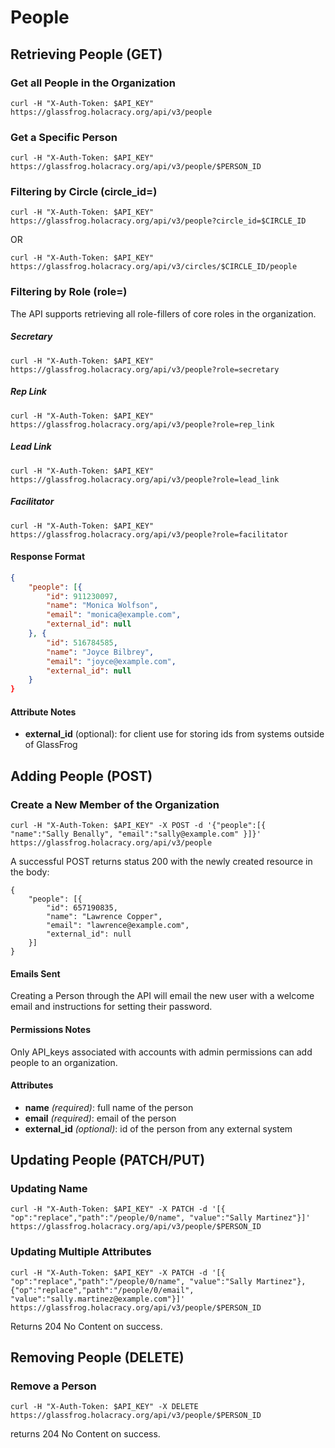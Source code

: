 People
===========

Retrieving People (GET)
----------------------

### Get all People in the Organization

`curl -H "X-Auth-Token: $API_KEY" https://glassfrog.holacracy.org/api/v3/people`

### Get a Specific Person

`curl -H "X-Auth-Token: $API_KEY" https://glassfrog.holacracy.org/api/v3/people/$PERSON_ID`


### Filtering by Circle (circle_id=)

`curl -H "X-Auth-Token: $API_KEY" https://glassfrog.holacracy.org/api/v3/people?circle_id=$CIRCLE_ID`

OR

`curl -H "X-Auth-Token: $API_KEY" https://glassfrog.holacracy.org/api/v3/circles/$CIRCLE_ID/people`


### Filtering by Role (role=)

The API supports retrieving all role-fillers of core roles in the organization.

##### Secretary

`curl -H "X-Auth-Token: $API_KEY" https://glassfrog.holacracy.org/api/v3/people?role=secretary`

##### Rep Link

`curl -H "X-Auth-Token: $API_KEY" https://glassfrog.holacracy.org/api/v3/people?role=rep_link`

##### Lead Link

`curl -H "X-Auth-Token: $API_KEY" https://glassfrog.holacracy.org/api/v3/people?role=lead_link`

##### Facilitator

`curl -H "X-Auth-Token: $API_KEY" https://glassfrog.holacracy.org/api/v3/people?role=facilitator`


#### Response Format

```json
{
    "people": [{
        "id": 911230097,
        "name": "Monica Wolfson",
        "email": "monica@example.com",
        "external_id": null
    }, {
        "id": 516784585,
        "name": "Joyce Bilbrey",
        "email": "joyce@example.com",
        "external_id": null
    }
}
```

#### Attribute Notes

* **external_id** (optional): for client use for storing ids from systems outside of GlassFrog


Adding People (POST)
----------------------

### Create a New Member of the Organization

`curl -H "X-Auth-Token: $API_KEY" -X POST -d '{"people":[{ "name":"Sally Benally", "email":"sally@example.com" }]}' https://glassfrog.holacracy.org/api/v3/people`

A successful POST returns status 200 with the newly created resource in the body:

```
{
    "people": [{
        "id": 657190835,
        "name": "Lawrence Copper",
        "email": "lawrence@example.com",
        "external_id": null
    }]
}
```

#### Emails Sent

Creating a Person through the API will email the new user with a welcome email and instructions for setting their password.

#### Permissions Notes

Only API_keys associated with accounts with admin permissions can add people to an organization.

#### Attributes
* __name__ _(required)_: full name of the person
* __email__ _(required)_: email of the person
* __external_id__ _(optional)_: id of the person from any external system



Updating People (PATCH/PUT)
---------------------------------

### Updating Name

`curl -H "X-Auth-Token: $API_KEY" -X PATCH -d '[{ "op":"replace","path":"/people/0/name", "value":"Sally Martinez"}]' https://glassfrog.holacracy.org/api/v3/people/$PERSON_ID`

### Updating Multiple Attributes

`curl -H "X-Auth-Token: $API_KEY" -X PATCH -d '[{ "op":"replace","path":"/people/0/name", "value":"Sally Martinez"},{"op":"replace","path":"/people/0/email", "value":"sally.martinez@example.com"}]' https://glassfrog.holacracy.org/api/v3/people/$PERSON_ID`

Returns 204 No Content on success.


Removing People (DELETE)
----------------------

### Remove a Person

`curl -H "X-Auth-Token: $API_KEY" -X DELETE https://glassfrog.holacracy.org/api/v3/people/$PERSON_ID`

returns 204 No Content on success.